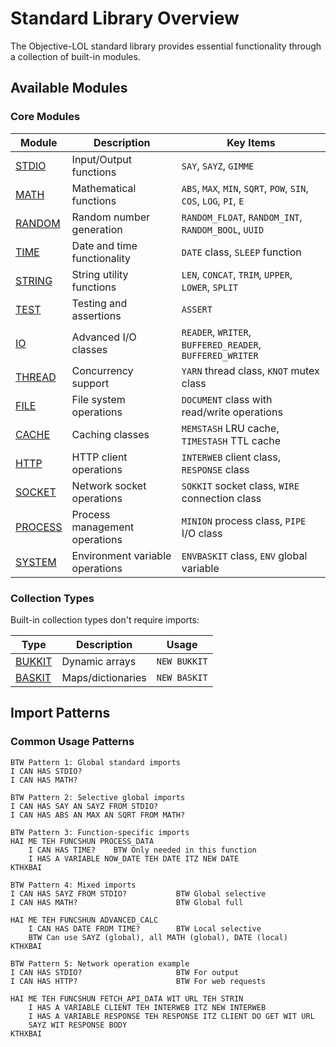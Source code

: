 # Standard Library Overview

The Objective-LOL standard library provides essential functionality through a collection of built-in modules.

## Available Modules

### Core Modules

| Module | Description | Key Items |
|--------|-------------|-----------|
| [STDIO](stdio.md) | Input/Output functions | `SAY`, `SAYZ`, `GIMME` |
| [MATH](math.md) | Mathematical functions | `ABS`, `MAX`, `MIN`, `SQRT`, `POW`, `SIN`, `COS`, `LOG`, `PI`, `E` |
| [RANDOM](random.md) | Random number generation | `RANDOM_FLOAT`, `RANDOM_INT`, `RANDOM_BOOL`, `UUID` |
| [TIME](time.md) | Date and time functionality | `DATE` class, `SLEEP` function |
| [STRING](string.md) | String utility functions | `LEN`, `CONCAT`, `TRIM`, `UPPER`, `LOWER`, `SPLIT` |
| [TEST](test.md) | Testing and assertions | `ASSERT` |
| [IO](io.md) | Advanced I/O classes | `READER`, `WRITER`, `BUFFERED_READER`, `BUFFERED_WRITER` |
| [THREAD](threading.md) | Concurrency support | `YARN` thread class, `KNOT` mutex class |
| [FILE](file.md) | File system operations | `DOCUMENT` class with read/write operations |
| [CACHE](cache.md) | Caching classes | `MEMSTASH` LRU cache, `TIMESTASH` TTL cache |
| [HTTP](http.md) | HTTP client operations | `INTERWEB` client class, `RESPONSE` class |
| [SOCKET](socket.md) | Network socket operations | `SOKKIT` socket class, `WIRE` connection class |
| [PROCESS](process.md) | Process management operations | `MINION` process class, `PIPE` I/O class |
| [SYSTEM](system.md) | Environment variable operations | `ENVBASKIT` class, `ENV` global variable |

### Collection Types

Built-in collection types don't require imports:

| Type | Description | Usage |
|------|-------------|-------|
| [BUKKIT](collections.md) | Dynamic arrays | `NEW BUKKIT` |
| [BASKIT](collections.md) | Maps/dictionaries | `NEW BASKIT` |

## Import Patterns

### Common Usage Patterns

```lol
BTW Pattern 1: Global standard imports
I CAN HAS STDIO?
I CAN HAS MATH?

BTW Pattern 2: Selective global imports
I CAN HAS SAY AN SAYZ FROM STDIO?
I CAN HAS ABS AN MAX AN SQRT FROM MATH?

BTW Pattern 3: Function-specific imports
HAI ME TEH FUNCSHUN PROCESS_DATA
    I CAN HAS TIME?    BTW Only needed in this function
    I HAS A VARIABLE NOW_DATE TEH DATE ITZ NEW DATE
KTHXBAI

BTW Pattern 4: Mixed imports
I CAN HAS SAYZ FROM STDIO?           BTW Global selective
I CAN HAS MATH?                      BTW Global full

HAI ME TEH FUNCSHUN ADVANCED_CALC
    I CAN HAS DATE FROM TIME?        BTW Local selective
    BTW Can use SAYZ (global), all MATH (global), DATE (local)
KTHXBAI

BTW Pattern 5: Network operation example
I CAN HAS STDIO?                     BTW For output
I CAN HAS HTTP?                      BTW For web requests

HAI ME TEH FUNCSHUN FETCH_API_DATA WIT URL TEH STRIN
    I HAS A VARIABLE CLIENT TEH INTERWEB ITZ NEW INTERWEB
    I HAS A VARIABLE RESPONSE TEH RESPONSE ITZ CLIENT DO GET WIT URL
    SAYZ WIT RESPONSE BODY
KTHXBAI
```
